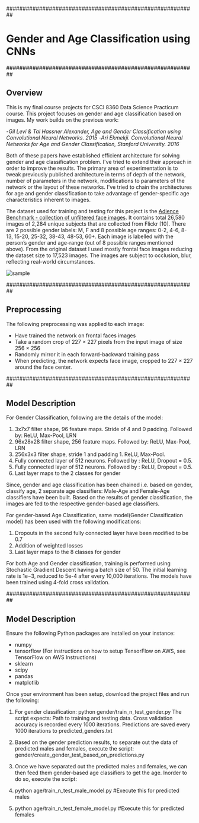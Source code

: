 ##########################################################
# Gender and Age Classification using CNNs
##########################################################
## Overview
This is my final course projects for CSCI 8360 Data Science Practicum course. This project focuses on gender and age classification based on images. My work builds on the previous work:

 -*Gil Levi & Tal Hassner Alexander, Age and Gender Classification using Convolutional Neural Networks. 2015*
 -*Ari Ekmekji. Convolutional Neural Networks for Age and Gender Classification, Stanford University. 2016*
 
Both of these papers have established efficient architecture for solving gender and age classification problem. I've tried to extend their approach in order to improve the results. The primary area of experimentation is to tweak previously published architecture in terms of depth of the network, number of parameters in the network, modifications to parameters of the network or the layout of these networks. I've tried to chain the architectures for age and gender classification to take advantage of gender-specific age characteristics inherent to images.

The dataset used for training and testing for this project is the [Adience Benchmark - collection of unfiltered face images](http://www.openu.ac.il/home/hassner/Adience/data.html). It contains total 26,580 images of 2,284 unique subjects that are collected from Flickr [10]. There are 2 possible gender labels: M, F and 8 possible age ranges: 0-2, 4-6, 8-13, 15-20, 25-32, 38-43, 48-53, 60+. Each image is labelled with the person’s gender and age-range (out of 8 possible ranges mentioned above). From the original dataset I used mostly frontal face images reducing the dataset size to 17,523 images. The images are subject to occlusion, blur, reflecting real-world circumstances. 

![sample](https://cloud.githubusercontent.com/assets/3252684/21166797/c6599684-c175-11e6-9714-8125febf14dc.png)

##########################################################
## Preprocessing
The following preprocessing was applied to each image:

- Have trained the network on frontal faces images
- Take a random crop of 227 × 227 pixels from the input image of size 256 × 256 
- Randomly mirror it in each forward-backward training pass
- When predicting, the network expects face image, cropped to 227 × 227 around the face center.


##########################################################
## Model Description
For Gender Classification, following are the details of the model: 

1. 3x7x7 filter shape, 96 feature maps. Stride of 4 and 0 padding. Followed by: ReLU, Max-Pool, LRN
2. 96x28x28 filter shape, 256 feature maps. Followed by: ReLU, Max-Pool, LRN
3. 256x3x3 filter shape, stride 1 and padding 1. ReLU, Max-Pool. 
4. Fully connected layer of 512 neurons. Followed by : ReLU, Dropout = 0.5. 
5. Fully connected layer of 512 neurons. Followed by : ReLU, Dropout = 0.5. 
6. Last layer maps to the 2 classes for gender
  
Since, gender and age classification has been chained i.e. based on gender, classify age, 2 separate age classifiers: Male-Age and Female-Age classifiers have been built. Based on the results of gender classification, the images are fed to the respective gender-based age classifiers.  

For gender-based Age Classification, same model(Gender Classification model) has been used with the following modifications:

1. Dropouts in the second fully connected layer have been modified to be 0.7
2. Addition of weighted losses
3. Last layer maps to the 8 classes for gender

For both Age and Gender classification, training is performed using Stochastic Gradient Descent having a batch size of 50. The initial learning rate is 1e−3, reduced to 5e-4 after every 10,000 iterations. The models have been trained using 4-fold cross validation.

##########################################################
## Model Description

Ensure the following Python packages are installed on your instance:

* numpy
* tensorflow (For instructions on how to setup TensorFlow on AWS, see TensorFlow on AWS Instructions)
* sklearn
* scipy 
* pandas
* matplotlib

Once your environment has been setup, download the project files and run the following:

1. For gender classification: python gender/train_n_test_gender.py
 The script expects: Path to training and testing data.
 Cross validation accuracy is recorded every 1000 iterations. Predictions are saved every 1000 iterations to predicted_genders.txt

2. Based on the gender prediction results, to separate out the data of predicted males and females, execute the script: gender/create_gender_test_based_on_predictions.py

3. Once we have separated out the predicted males and females, we can then feed them gender-based age classifiers to get the age. Inorder to do so, execute the script: 
  1. python age/train_n_test_male_model.py #Execute this for predicted males
  2. python age/train_n_test_female_model.py #Execute this for predicted females





 
 
 
